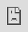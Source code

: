 ```yaml
---
title: 🎥 我的PPT
alias: 🎥 我的PPT
uid: 
author: 
description: 
date-created: 2024-08-17 20:43
date-modified: 2024-09-13 11:31
type: 
date created: 2022-07-03
date modified: 2022-08-20
tags: []
---
```


up:: [[🍀 花园导览]]

> [!INFO] 提示
>
> 测试一下。在网站中嵌入 ppt 的体验如何。可以鼠标移到左下角将其最大化。

<iframe border=0 frameborder=0 src="https://slides.oldwinter.top/" allow="fullscreen" style="position: absolute; top: 0px; left: 0px; height: 100%; width: 100%; z-index: 999;"></iframe>

